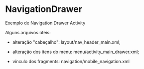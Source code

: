 # NavigationDrawer
Exemplo de Navigation Drawer Activity

Alguns arquivos úteis:

- alteração "cabeçalho":
 layout/nav_header_main.xml;

- alteração dos itens do menu:
menu/activity_main_drawer.xml;

- vínculo dos fragments:
navigation/mobile_navigation.xml
